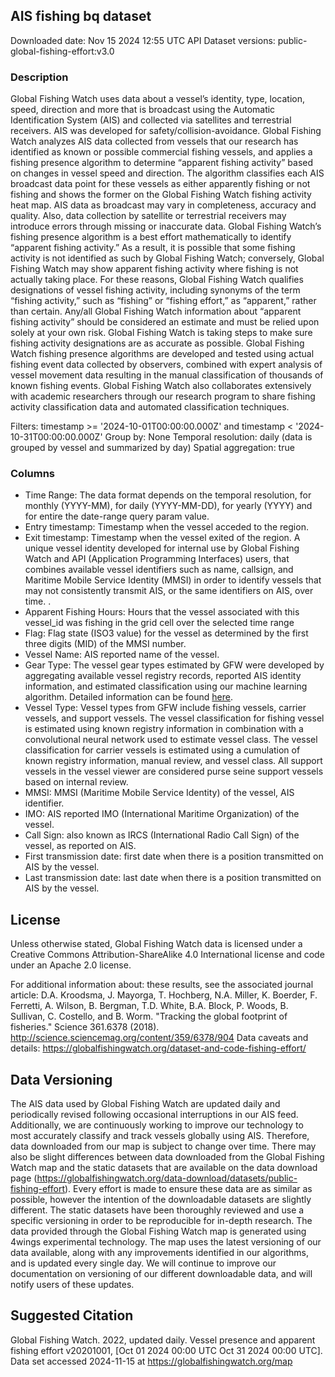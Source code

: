 
## AIS fishing bq dataset
Downloaded date: Nov 15 2024 12:55 UTC
API Dataset versions: public-global-fishing-effort:v3.0

### Description
Global Fishing Watch uses data about a vessel’s identity, type, location, speed, direction and more that is broadcast using the Automatic Identification System (AIS) and collected via satellites and terrestrial receivers. AIS was developed for safety/collision-avoidance. Global Fishing Watch analyzes AIS data collected from vessels that our research has identified as known or possible commercial fishing vessels, and applies a fishing presence algorithm to determine “apparent fishing activity” based on changes in vessel speed and direction. The algorithm classifies each AIS broadcast data point for these vessels as either apparently fishing or not fishing and shows the former on the Global Fishing Watch fishing activity heat map. AIS data as broadcast may vary in completeness, accuracy and quality. Also, data collection by satellite or terrestrial receivers may introduce errors through missing or inaccurate data. Global Fishing Watch’s fishing presence algorithm is a best effort mathematically to identify “apparent fishing activity.” As a result, it is possible that some fishing activity is not identified as such by Global Fishing Watch; conversely, Global Fishing Watch may show apparent fishing activity where fishing is not actually taking place. For these reasons, Global Fishing Watch qualifies designations of vessel fishing activity, including synonyms of the term “fishing activity,” such as “fishing” or “fishing effort,” as “apparent,” rather than certain. Any/all Global Fishing Watch information about “apparent fishing activity” should be considered an estimate and must be relied upon solely at your own risk. Global Fishing Watch is taking steps to make sure fishing activity designations are as accurate as possible. Global Fishing Watch fishing presence algorithms are developed and tested using actual fishing event data collected by observers, combined with expert analysis of vessel movement data resulting in the manual classification of thousands of known fishing events. Global Fishing Watch also collaborates extensively with academic researchers through our research program to share fishing activity classification data and automated classification techniques.

Filters:  timestamp >= '2024-10-01T00:00:00.000Z' and timestamp < '2024-10-31T00:00:00.000Z'
Group by: None
Temporal resolution: daily (data is grouped by vessel and summarized by day)
Spatial aggregation: true


### Columns

* Time Range: The data format depends on the temporal resolution, for monthly (YYYY-MM), for daily (YYYY-MM-DD), for yearly (YYYY) and for entire the date-range query param value.
* Entry timestamp: Timestamp when the vessel acceded to the region.
* Exit timestamp: Timestamp when the vessel exited of the region.
A unique vessel identity developed for internal use by Global Fishing Watch and API (Application Programming Interfaces) users, that combines available vessel identifiers such as name, callsign, and Maritime Mobile Service Identity (MMSI) in order to identify vessels that may not consistently transmit AIS, or the same identifiers on AIS, over time. .
* Apparent Fishing Hours: Hours that the vessel associated with this vessel_id was fishing in the grid cell over the selected time range
* Flag: Flag state (ISO3 value) for the vessel as determined by the first three digits (MID) of the MMSI number.
* Vessel Name: AIS reported name of the vessel.
* Gear Type: The vessel gear types estimated by GFW were developed by aggregating available vessel registry records, reported AIS identity information, and estimated classification using our machine learning algorithm. Detailed information can be found [here](https://globalfishingwatch.org/datasets-and-code-vessel-identity/).
* Vessel Type: Vessel types from GFW include fishing vessels, carrier vessels, and support vessels. The vessel classification for fishing vessel is estimated using known registry information in combination with a convolutional neural network used to estimate vessel class. The vessel classification for carrier vessels is estimated using a cumulation of known registry information, manual review, and vessel class. All support vessels in the vessel viewer are considered purse seine support vessels based on internal review.
* MMSI: MMSI (Maritime Mobile Service Identity) of the vessel, AIS identifier.
* IMO: AIS reported IMO (International Maritime Organization) of the vessel.
* Call Sign: also known as IRCS (International Radio Call Sign) of the vessel, as reported on AIS.
* First transmission date: first date when there is a position transmitted on AIS by the vessel.
* Last transmission date: last date when there is a position transmitted on AIS by the vessel.

## License
Unless otherwise stated, Global Fishing Watch data is licensed under a Creative Commons Attribution-ShareAlike 4.0 International license and code under an Apache 2.0 license.

For additional information about:
these results, see the associated journal article: D.A. Kroodsma, J. Mayorga, T. Hochberg, N.A. Miller, K. Boerder, F. Ferretti, A. Wilson, B. Bergman, T.D. White, B.A. Block, P. Woods, B. Sullivan, C. Costello, and B. Worm. "Tracking the global footprint of fisheries." Science 361.6378 (2018). http://science.sciencemag.org/content/359/6378/904 
Data caveats and details: https://globalfishingwatch.org/dataset-and-code-fishing-effort/ 

## Data Versioning

The AIS data used by Global Fishing Watch are updated daily and periodically revised following occasional interruptions in our AIS feed.  Additionally, we are continuously working to improve our technology to most accurately classify and track vessels globally using AIS. Therefore, data downloaded from our map is subject to change over time. There may also be slight differences between data downloaded from the Global Fishing Watch map and the static datasets that are available on the data download page (https://globalfishingwatch.org/data-download/datasets/public-fishing-effort). Every effort is made to ensure these data are as similar as possible, however the intention of the downloadable datasets are slightly different. The static datasets have been thoroughly reviewed and use a specific versioning in order to be reproducible for in-depth research. The data provided through the Global Fishing Watch map is generated using 4wings experimental technology. The map uses the latest versioning of our data available, along with any improvements identified in our algorithms, and is updated every single day. We will continue to improve our documentation on versioning of our different downloadable data, and will notify users of these updates. 

## Suggested Citation

Global Fishing Watch. 2022, updated daily. Vessel presence and apparent fishing effort v20201001, [Oct 01 2024 00:00 UTC Oct 31 2024 00:00 UTC]. Data set accessed 2024-11-15 at https://globalfishingwatch.org/map
	
